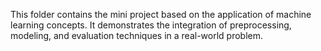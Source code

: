 This folder contains the mini project based on the application of machine learning concepts. 
It demonstrates the integration of preprocessing, modeling, and evaluation techniques in a real-world problem.

